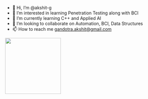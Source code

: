 - 👋 Hi, I’m @akshit-g
- 👀 I’m interested in learning Penetration Testing along with BCI
- 🌱 I’m currently learning C++ and Applied AI
- 💞️ I’m looking to collaborate on Automation, BCI, Data Structures
- 📫 How to reach me gandotra.akshit@gmail.com

<!---
akshit-g/akshit-g is a ✨ special ✨ repository because its `README.md` (this file) appears on your GitHub profile.
You can click the Preview link to take a look at your changes.
--->
<img height="180em" src="https://github-readme-stats.vercel.app/api?username=akshit-g&show_icons=true&hide_border=true&&count_private=true&include_all_commits=true" />

